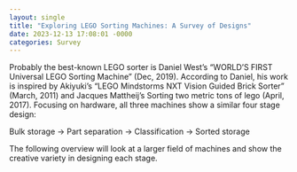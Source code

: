 ```yaml
---
layout: single
title: "Exploring LEGO Sorting Machines: A Survey of Designs"
date: 2023-12-13 17:08:01 -0000
categories: Survey
---
```

Probably the best-known LEGO sorter is Daniel West’s “WORLD’S FIRST Universal LEGO Sorting Machine” (Dec, 2019). According to Daniel, his work is inspired by Akiyuki’s “LEGO Mindstorms NXT Vision Guided Brick Sorter” (March, 2011) and Jacques Mattheij’s Sorting two metric tons of lego (April, 2017). Focusing on hardware, all three machines show a similar four stage design:

Bulk storage → Part separation → Classification → Sorted storage

The following overview will look at a larger field of machines and show the creative variety in designing each stage.
